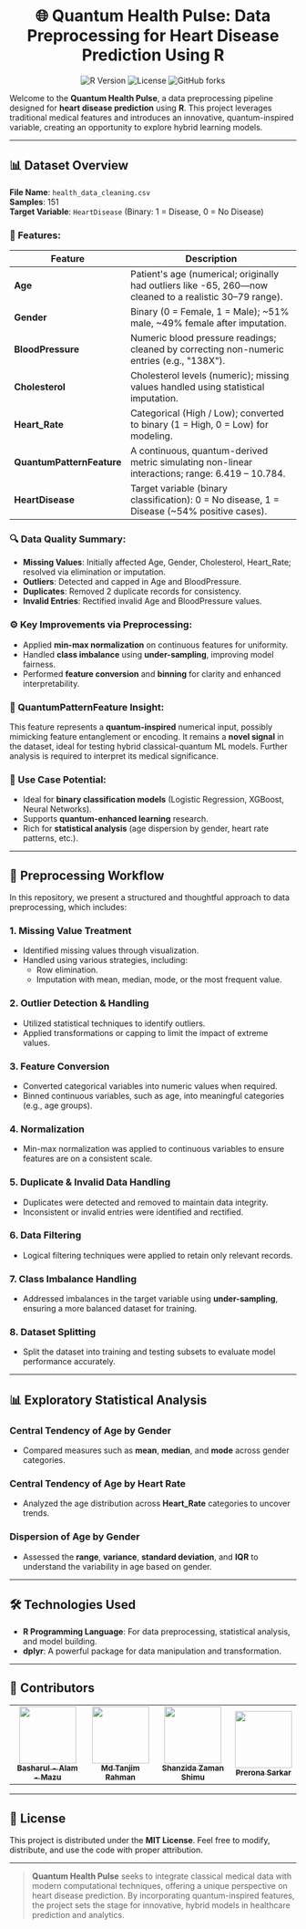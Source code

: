 <h1 align = "center"> 🌐 Quantum Health Pulse: Data Preprocessing for Heart Disease Prediction Using R </h1>

<p align="center">
  <img src="https://img.shields.io/badge/R-4.3%2B-blue.svg" alt="R Version">
  <img src="https://img.shields.io/badge/License-MIT-brightgreen.svg" alt="License">
  <img src="https://img.shields.io/github/forks/basharulalammazu/HeartHealth-DataPreprocessing-R?style=flat-square" alt="GitHub forks">
</p>




Welcome to the **Quantum Health Pulse**, a data preprocessing pipeline designed for **heart disease prediction** using **R**. This project leverages traditional medical features and introduces an innovative, quantum-inspired variable, creating an opportunity to explore hybrid learning models.

---

## 📊 **Dataset Overview**

**File Name**: `health_data_cleaning.csv`  
**Samples**: 151  
**Target Variable**: `HeartDisease` (Binary: 1 = Disease, 0 = No Disease)

### 📌 Features:

| Feature | Description |
|--------|-------------|
| **Age** | Patient's age (numerical; originally had outliers like -65, 260—now cleaned to a realistic 30–79 range). |
| **Gender** | Binary (0 = Female, 1 = Male); ~51% male, ~49% female after imputation. |
| **BloodPressure** | Numeric blood pressure readings; cleaned by correcting non-numeric entries (e.g., "138X"). |
| **Cholesterol** | Cholesterol levels (numeric); missing values handled using statistical imputation. |
| **Heart_Rate** | Categorical (High / Low); converted to binary (1 = High, 0 = Low) for modeling. |
| **QuantumPatternFeature** | A continuous, quantum-derived metric simulating non-linear interactions; range: 6.419 – 10.784. |
| **HeartDisease** | Target variable (binary classification): 0 = No disease, 1 = Disease (~54% positive cases). |

### 🔍 Data Quality Summary:

- **Missing Values**: Initially affected Age, Gender, Cholesterol, Heart_Rate; resolved via elimination or imputation.
- **Outliers**: Detected and capped in Age and BloodPressure.
- **Duplicates**: Removed 2 duplicate records for consistency.
- **Invalid Entries**: Rectified invalid Age and BloodPressure values.

### ⚙️ Key Improvements via Preprocessing:

- Applied **min-max normalization** on continuous features for uniformity.
- Handled **class imbalance** using **under-sampling**, improving model fairness.
- Performed **feature conversion** and **binning** for clarity and enhanced interpretability.

### 🧠 QuantumPatternFeature Insight:

This feature represents a **quantum-inspired** numerical input, possibly mimicking feature entanglement or encoding. It remains a **novel signal** in the dataset, ideal for testing hybrid classical-quantum ML models. Further analysis is required to interpret its medical significance.

### 🎯 Use Case Potential:

- Ideal for **binary classification models** (Logistic Regression, XGBoost, Neural Networks).
- Supports **quantum-enhanced learning** research.
- Rich for **statistical analysis** (age dispersion by gender, heart rate patterns, etc.).


---

## 🧪 **Preprocessing Workflow**

In this repository, we present a structured and thoughtful approach to data preprocessing, which includes:

### 1. **Missing Value Treatment**
   - Identified missing values through visualization.
   - Handled using various strategies, including:
     - Row elimination.
     - Imputation with mean, median, mode, or the most frequent value.

### 2. **Outlier Detection & Handling**
   - Utilized statistical techniques to identify outliers.
   - Applied transformations or capping to limit the impact of extreme values.

### 3. **Feature Conversion**
   - Converted categorical variables into numeric values when required.
   - Binned continuous variables, such as age, into meaningful categories (e.g., age groups).

### 4. **Normalization**
   - Min-max normalization was applied to continuous variables to ensure features are on a consistent scale.

### 5. **Duplicate & Invalid Data Handling**
   - Duplicates were detected and removed to maintain data integrity.
   - Inconsistent or invalid entries were identified and rectified.

### 6. **Data Filtering**
   - Logical filtering techniques were applied to retain only relevant records.

### 7. **Class Imbalance Handling**
   - Addressed imbalances in the target variable using **under-sampling**, ensuring a more balanced dataset for training.

### 8. **Dataset Splitting**
   - Split the dataset into training and testing subsets to evaluate model performance accurately.

---

## 📊 **Exploratory Statistical Analysis**

### Central Tendency of Age by Gender
- Compared measures such as **mean**, **median**, and **mode** across gender categories.

### Central Tendency of Age by Heart Rate
- Analyzed the age distribution across **Heart_Rate** categories to uncover trends.

### Dispersion of Age by Gender
- Assessed the **range**, **variance**, **standard deviation**, and **IQR** to understand the variability in age based on gender.

---

## 🛠 **Technologies Used**

- **R Programming Language**: For data preprocessing, statistical analysis, and model building.
- **dplyr**: A powerful package for data manipulation and transformation.

---

## 👥 **Contributors**

<table align="center">
  <tr>
    <td align="center">
      <a href="https://github.com/basharulalammazu">
        <img src="https://avatars.githubusercontent.com/basharulalammazu" width="100px;" alt=""/>
        <br /><sub><b>Basharul - Alam - Mazu</b></sub>
      </a>
    </td>
     <td align="center">
      <a href="https://github.com/mdtanjimrahman">
        <img src="https://avatars.githubusercontent.com/mdtanjimrahman" width="100px;" alt=""/>
        <br /><sub><b>Md Tanjim Rahman</b></sub>
      </a>
    </td>
    <td align="center">
      <a href="https://github.com/shanzidazaman">
        <img src="https://avatars.githubusercontent.com/shanzidazaman" width="100px;" alt=""/>
        <br /><sub><b>Shanzida Zaman Shimu</b></sub>
      </a>
    </td>
    <td align="center">
      <a href="https://github.com/preronasarkarkotha">
        <img src="https://avatars.githubusercontent.com/preronasarkarkotha" width="100px;" alt=""/>
        <br /><sub><b>Prerona Sarkar</b></sub>
      </a>
    </td>
  </tr>
</table>



---


## 📜 **License**

This project is distributed under the **MIT License**. Feel free to modify, distribute, and use the code with proper attribution.

---

> **Quantum Health Pulse** seeks to integrate classical medical data with modern computational techniques, offering a unique perspective on heart disease prediction. By incorporating quantum-inspired features, the project sets the stage for innovative, hybrid models in healthcare prediction and analytics.